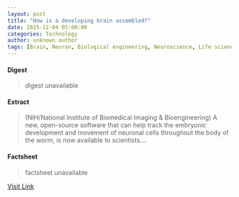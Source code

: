 ```yaml
---
layout: post
title: "How is a developing brain assembled?"
date: 2015-12-04 05:00:00
categories: Technology
author: unknown author
tags: [Brain, Neuron, Biological engineering, Neuroscience, Life sciences, Biology]
---
```



#### Digest
>digest unavailable

#### Extract
>(NIH/National Institute of Biomedical Imaging & Bioengineering) A new, open-source software that can help track the embryonic development and movement of neuronal cells throughout the body of the worm, is now available to scientists....

#### Factsheet
>factsheet unavailable

[Visit Link](http://www.eurekalert.org/pub_releases/2015-12/niob-hia120415.php)


